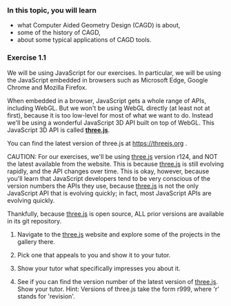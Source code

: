  ### In this topic, you will learn

* what Computer Aided Geometry Design (CAGD) is about,
* some of the history of CAGD,
* about some typical applications of CAGD tools.





### Exercise 1.1

We will be using JavaScript for our exercises.  In particular, we will be using the JavaScript embedded in browsers such as Microsoft Edge, Google Chrome and Mozilla Firefox.

When embedded in a browser, JavaScript gets a whole range of APIs, including WebGL.  But we won't be using WebGL directly (at least not at first), because it is too low-level for most of what we want to do.  Instead we'll be using a wonderful JavaScript 3D API built on top of WebGL.  This JavaScript 3D API is called [**three.js**](https://threejs.org/).

You can find the latest version of three.js at https://threejs.org .

CAUTION:  For our exercises, we'll be using [three.js](https://threejs.org/) version r124, and NOT the latest available from the website.  This is because [three.js](https://threejs.org/) is still evolving rapidly, and the API changes over time.  This is okay, however, because you'll learn that JavaScript developers tend to be very conscious of the version numbers the APIs they use, because [three.js](https://threejs.org/) is not the only JavaScript API that is evolving quickly; in fact, most JavaScript APIs are evolving quickly.

Thankfully, because [three.js](https://threejs.org/) is open source, ALL prior versions are available in its git repository.

1. Navigate to the [three.js](https://threejs.org/) website and explore some of the projects in the gallery there.  

2. Pick one that appeals to you and show it to your tutor.  

3. Show your tutor what specifically impresses you about it.

4. See if you can find the version number of the latest version of [three.js](https://threejs.org/).  Show your tutor.  Hint: Versions of three.js take the form r999, where 'r' stands for 'revision'.

